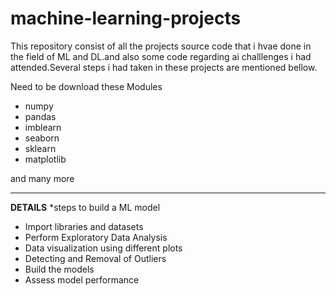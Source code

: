 # machine-learning-projects
This repository consist of all the projects source code that i hvae done in the field of ML and DL.and also some code regarding ai challlenges i had attended.Several steps i had taken in these projects are mentioned bellow.

Need to be download these Modules 
* numpy
* pandas
* imblearn
* seaborn
* sklearn
* matplotlib

and many more

---

**DETAILS**
*steps to build a ML model
* Import libraries and datasets
* Perform Exploratory Data Analysis
* Data visualization using different plots
* Detecting and Removal of Outliers
* Build the models
* Assess model performance

